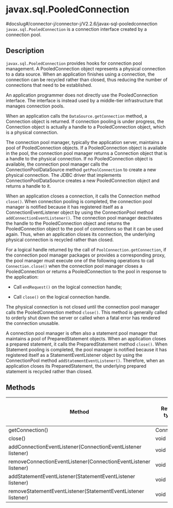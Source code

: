javax.sql.PooledConnection 
===============================================
#docslug#/connector-j/connector-j/V2.2.6/javax-sql-pooledconnection
`javax.sql.PooledConnection` is a connection interface created by a connection pool. 

Description 
--------------------------------

`javax.sql.PooledConnection` provides hooks for connection pool management. A PooledConnection object represents a physical connection to a data source. When an application finishes using a connection, the connection can be recycled rather than closed, thus reducing the number of connections that need to be established. 

An application programmer does not directly use the PooledConnection interface. The interface is instead used by a middle-tier infrastructure that manages connection pools. 

When an application calls the `DataSource.getConnection` method, a Connection object is returned. If connection pooling is under progress, the Connection object is actually a handle to a PooledConnection object, which is a physical connection. 

The connection pool manager, typically the application server, maintains a pool of PooledConnection objects. If a PooledConnection object is available in the pool, the connection pool manager returns a Connection object that is a handle to the physical connection. If no PooledConnection object is available, the connection pool manager calls the ConnectionPoolDataSource method `getPoolConnection` to create a new physical connection. The JDBC driver that implements ConnectionPoolDataSource creates a new PooledConnection object and returns a handle to it. 

When an application closes a connection, it calls the Connection method `close()`. When connection pooling is completed, the connection pool manager is notified because it has registered itself as a ConnectionEventListener object by using the ConnectionPool method `addConnectionEventListener()`. The connection pool manager deactivates the handle to the PooledConnection object and returns the PooledConnection object to the pool of connections so that it can be used again. Thus, when an application closes its connection, the underlying physical connection is recycled rather than closed. 

For a logical handle returned by the call of `PoolConnection.getConnection`, if the connection pool manager packages or provides a corresponding proxy, the pool manager must execute one of the following operations to call `Connection.close()` when the connection pool manager closes a PooledConnection or returns a PooledConnection to the pool in response to the application:

* Call `endRequest()` on the logical connection handle;

  

* Call `close()` on the logical connection handle.

  




The physical connection is not closed until the connection pool manager calls the PooledConnection method `close()`. This method is generally called to orderly shut down the server or called when a fatal error has rendered the connection unusable. 

A connection pool manager is often also a statement pool manager that maintains a pool of PreparedStatement objects. When an application closes a prepared statement, it calls the PreparedStatement method `close()`. When Statement pooling is completed, the pool manager is notified because it has registered itself as a StatementEventListener object by using the ConnectionPool method `addStatementEventListener()`. Therefore, when an application closes its PreparedStatement, the underlying prepared statement is recycled rather than closed.

Methods 
----------------------------



|                             Method                              | Return type | JDBC 4 supported in Oracle mode | JDBC 4 supported in MySQL mode |
|-----------------------------------------------------------------|-------------|---------------------------------|--------------------------------|
| getConnection()                                                 | Connection  | Yes                             | Yes                            |
| close()                                                         | void        | Yes                             | Yes                            |
| addConnectionEventListener(ConnectionEventListener listener)    | void        | Yes                             | Yes                            |
| removeConnectionEventListener(ConnectionEventListener listener) | void        | Yes                             | Yes                            |
| addStatementEventListener(StatementEventListener listener)      | void        | Yes                             | Yes                            |
| removeStatementEventListener(StatementEventListener listener)   | void        | Yes                             | Yes                            |



